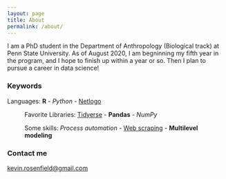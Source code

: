 ```yaml
---
layout: page
title: About
permalink: /about/
---
```

<style type="text/css">
 .tab { margin-left: 40px; }
</style>

I am  a PhD student in the Department of Anthropology (Biological track) at Penn State University. As of August 2020, I am begninning my fifth year in the program, and I hope to finish up within a year or so. Then I plan to pursue a career in data science!

### Keywords
Languages: <b>R</b> - <i>Python</i> - <u>Netlogo</u>  
<p class="tab">Favorite Libraries: <u>Tidyerse</u> - <b>Pandas</b> - <i>NumPy</i></p> 
<p class="tab"><p class="tab">Some skills: <i>Process automation</i> - <u>Web scraping</u> - <b>Multilevel modeling</b></p></p>

### Contact me

[kevin.rosenfield@gmail.com](mailto:kevin.rosenfield@gmail.com)
